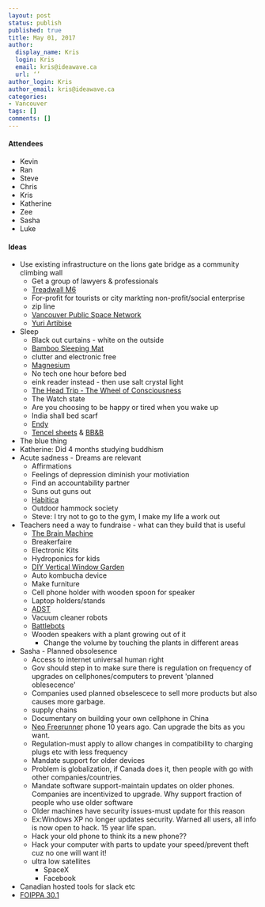 ```yaml
---
layout: post
status: publish
published: true
title: May 01, 2017
author:
  display_name: Kris
  login: Kris
  email: kris@ideawave.ca
  url: ‘’
author_login: Kris
author_email: kris@ideawave.ca
categories:
- Vancouver
tags: []
comments: []
---
```


#### Attendees

* Kevin
* Ran
* Steve
* Chris
* Kris
* Katherine
* Zee
* Sasha
* Luke

#### Ideas

* Use existing infrastructure on the lions gate bridge as a community climbing wall
	* Get a group of lawyers & professionals
	* [Treadwall M6](http://everlastclimbing.com/products/treadwall-m6/)
	* For-profit for tourists or city markting non-profit/social enterprise
	* zip line
	* [Vancouver Public Space Network](http://vancouverpublicspace.ca/)
	* [Yuri Artibise](https://twitter.com/yuriartibise)
* Sleep
	* Black out curtains - white on the outside
	* [Bamboo Sleeping Mat](https://www.amazon.com/Qbedding-Carbonized-Sleeping-Cooling-Mattress/dp/B0064BA0SG)
	* clutter and electronic free
	* [Magnesium](http://www.ancient-minerals.com/blog-post/magnesium-sleep/)
	* No tech one hour before bed
	* eink reader instead - then use salt crystal light
	* [The Head Trip - The Wheel of Consciousness](https://www.amazon.ca/Head-Trip-Adventures-Wheel-Consciousness/dp/1433206773)
	* The Watch state
	* Are you choosing to be happy or tired when you wake up
	* India shall bed scarf
	* [Endy](https://ca.endysleep.com/)
	* [Tencel sheets](https://sleepopolis.com/sheet-reviews/tencel-sheets-review/) & [BB&B](https://www.bedbathandbeyond.ca/store/product/eucalyptus-origins-tencel-reg-lyocell-500-thread-count-stripe-sheet-set/214224)
* The blue thing
* Katherine: Did 4 months studying buddhism
* Acute sadness - Dreams are relevant
	* Affirmations
	* Feelings of depression diminish your motiviation
	* Find an accountability partner
	* Suns out guns out
	* [Habitica](https://habitica.com/static/front)
	* Outdoor hammock society
	* Steve: I try not to go to the gym, I make my life a work out
* Teachers need a way to fundraise - what can they build that is useful
	* [The Brain Machine](https://www.adafruit.com/product/287)
	* Breakerfaire
	* Electronic Kits
	* Hydroponics for kids
	* [DIY Vertical Window Garden](http://www.instructables.com/id/DIY-Vertical-Window-Garden/)
	* Auto kombucha device
	* Make furniture
	* Cell phone holder with wooden spoon for speaker
	* Laptop holders/stands 
	* [ADST](https://curriculum.gov.bc.ca/curriculum/adst/6)
	* Vacuum cleaner robots
	* [Battlebots](http://battlebots.com)
	* Wooden speakers with a plant growing out of it
		* Change the volume by touching the plants in different areas
*	Sasha - Planned obsolesence
	* Access to internet universal human right
	* Gov should step in to make sure there is regulation on frequency of upgrades on cellphones/computers to prevent 'planned oblesecence' 
	* Companies used planned obselescece to sell more products but also causes more garbage.
	* supply chains 
	* Documentary on building your own cellphone in China
	* [Neo Freerunner](http://wiki.openmoko.org/wiki/Neo_FreeRunner) phone 10 years ago. Can upgrade the bits as you want. 
	* Regulation-must apply to allow changes in compatibility to charging plugs etc with less frequency
	* Mandate support for older devices  
	* Problem is globalization, if Canada does it, then people with go with other companies/countries.
	* Mandate software support-maintain updates on older phones. Companies are incentivized to upgrade. Why support fraction of people who use older software
	* Older machines have security issues-must update for this reason
	* Ex:Windows XP no longer updates security. Warned all users, all info is now open to hack. 15 year life span.
	* Hack your old phone to think its a new phone??
	* Hack your computer with parts to update your speed/prevent theft cuz no one will want it!
	* ultra low satellites 
		* SpaceX
		* Facebook
* Canadian hosted tools for slack etc
* [FOIPPA 30.1](http://www.bclaws.ca/civix/document/LOC/consol26/consol26/--%20F%20--/Freedom%20of%20Information%20and%20Protection%20of%20Privacy%20Act%20[RSBC%201996]%20c.%20165/00_Act/96165_03.xml#section30.1)
	